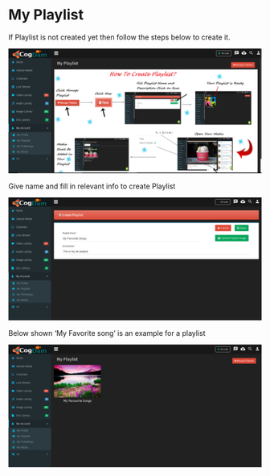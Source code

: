 # My Playlist

If Playlist is not created yet then follow the steps below to create it.

![](../.gitbook/assets/image%20%2870%29.png)

Give name and fill in relevant info to create Playlist

![](../.gitbook/assets/image%20%28146%29.png)

Below shown ‘My Favorite song’ is an example for a playlist

![](../.gitbook/assets/image%20%2821%29.png)

